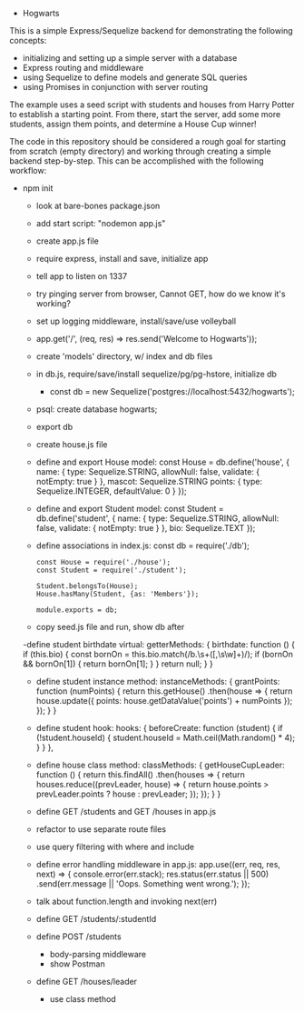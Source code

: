 * Hogwarts

This is a simple Express/Sequelize backend for demonstrating the following concepts:
- initializing and setting up a simple server with a database
- Express routing and middleware
- using Sequelize to define models and generate SQL queries
- using Promises in conjunction with server routing

The example uses a seed script with students and houses from Harry Potter to establish a starting point. From there, start the server, add some more students, assign them points, and determine a House Cup winner!

The code in this repository should be considered a rough goal for starting from scratch (empty directory) and working through creating a simple backend step-by-step. This can be accomplished with the following workflow:

- npm init
  - look at bare-bones package.json
  - add start script: "nodemon app.js"
  - create app.js file
  - require express, install and save, initialize app
  - tell app to listen on 1337
  - try pinging server from browser, Cannot GET, how do we know it's working?
  - set up logging middleware, install/save/use volleyball
  - app.get('/', (req, res) => res.send('Welcome to Hogwarts'));

  - create 'models' directory, w/ index and db files
  - in db.js, require/save/install sequelize/pg/pg-hstore, initialize db
    - const db = new Sequelize('postgres://localhost:5432/hogwarts');
  - psql: create database hogwarts;
  - export db
  - create house.js file
  - define and export House model:
		const House = db.define('house', {
  		name: {
    		type: Sequelize.STRING,
    		allowNull: false,
    		validate: {
     		notEmpty: true
    		}
  		},
  		mascot: Sequelize.STRING
  		points: {
    		type: Sequelize.INTEGER,
    		defaultValue: 0
  		}
		});
  - define and export Student model:
		const Student = db.define('student', {
  		name: {
    		type: Sequelize.STRING,
    		allowNull: false,
    		validate: {
     		notEmpty: true
    		}
  		},
  		bio: Sequelize.TEXT
		});
  - define associations in index.js:
		const db = require('./db');
		
		const House = require('./house');
		const Student = require('./student');
		
		Student.belongsTo(House);
		House.hasMany(Student, {as: 'Members'});
		
		module.exports = db;
  - copy seed.js file and run, show db after

  -define student birthdate virtual:
  	getterMethods: {
    	birthdate: function () {
      	if (this.bio) {
       		const bornOn = this.bio.match(/b\.\s+([\,\s\w]+)/);
					if (bornOn && bornOn[1]) {
						return bornOn[1];
					}
				}
				return null;
			}
  	}
  - define student instance method:
  	instanceMethods: {
    	grantPoints: function (numPoints) {
				return this.getHouse()
				.then(house => {
					return house.update({
						points: house.getDataValue('points') + numPoints
					});
				});
    	}
  	}
  - define student hook:
  	hooks: {
    	beforeCreate: function (student) {
     		if (!student.houseId) {
     			student.houseId = Math.ceil(Math.random() * 4);
     		}
    	}
  	},

  - define house class method:
  classMethods: {
    getHouseCupLeader: function () {
     	return this.findAll()
     	.then(houses => {
     		return houses.reduce((prevLeader, house) => {
      		return house.points > prevLeader.points ? house
                    															: prevLeader;
     		});
     	});
    }
  }

  - define GET /students and GET /houses in app.js
  - refactor to use separate route files
  - use query filtering with where and include

  - define error handling middleware in app.js:
		app.use((err, req, res, next) => {
			console.error(err.stack);
  		res.status(err.status || 500)
  		.send(err.message || 'Oops. Something went wrong.');
		});
  - talk about function.length and invoking next(err)

  - define GET /students/:studentId
  - define POST /students
    - body-parsing middleware
    - show Postman

  - define GET /houses/leader
    - use class method
